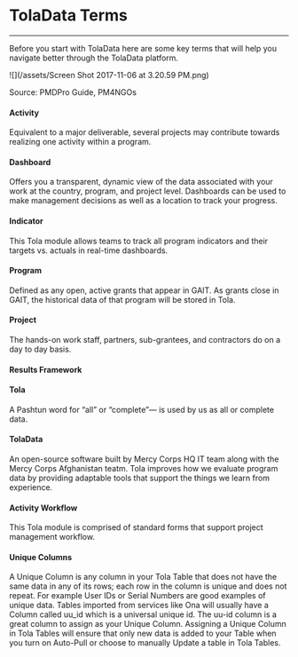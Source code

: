 # TolaData Terms

---

Before you start with TolaData here are some key terms that will help you navigate better through the TolaData platform.

![](/assets/Screen Shot 2017-11-06 at 3.20.59 PM.png)

Source: PMDPro Guide, PM4NGOs


#### **Activity**

Equivalent to a major deliverable, several projects may contribute towards realizing one activity within a program.

#### **Dashboard**

Offers you a transparent, dynamic view of the data associated with your work at the country, program, and project level. Dashboards can be used to make management decisions as well as a location to track your progress.

#### **Indicator**

This Tola module allows teams to track all program indicators and their targets vs. actuals in real-time dashboards.

#### **Program**

Defined as any open, active grants that appear in GAIT. As grants close in GAIT, the historical data of that program will be stored in Tola.

#### **Project**

The hands-on work staff, partners, sub-grantees, and contractors do on a day to day basis.

#### Results Framework



#### **Tola**

A Pashtun word for “all” or “complete”— is used by us as all or complete data.

#### **TolaData**

An open-source software built by Mercy Corps HQ IT team along with the Mercy Corps Afghanistan teatm. Tola improves how we evaluate program data by providing adaptable tools that support the things we learn from experience.

#### Activity **Workflow**

This Tola module is comprised of standard forms that support project management workflow.

#### **Unique Columns**

A Unique Column is any column in your Tola Table that does not have the same data in any of its rows; each row in the column is unique and does not repeat.  For example User IDs or Serial Numbers are good examples of unique data. Tables imported from services like Ona will usually have a Column called uu\_id which is a universal unique id. The uu-id column is a great column to assign as your Unique Column.  Assigning a Unique Column in Tola Tables will ensure that only new data is added to your Table when you turn on Auto-Pull or choose to manually Update a table in Tola Tables.

